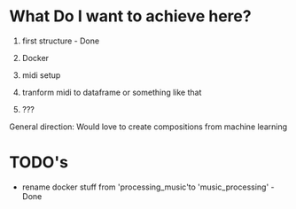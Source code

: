 # What Do I want to achieve here?

1) first structure - Done

2) Docker

2) midi setup

3) tranform midi to dataframe or something like that

4) ??? 

General direction: Would love to create compositions from machine learning


# TODO's

- rename docker stuff from 'processing_music'to 'music_processing' - Done
